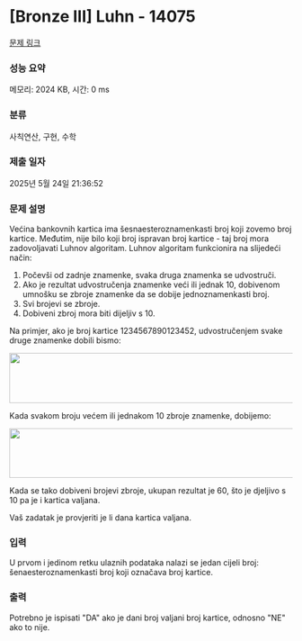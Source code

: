 # [Bronze III] Luhn - 14075 

[문제 링크](https://www.acmicpc.net/problem/14075) 

### 성능 요약

메모리: 2024 KB, 시간: 0 ms

### 분류

사칙연산, 구현, 수학

### 제출 일자

2025년 5월 24일 21:36:52

### 문제 설명

<p>Većina bankovnih kartica ima šesnaesteroznamenkasti broj koji zovemo broj kartice. Međutim, nije bilo koji broj ispravan broj kartice - taj broj mora zadovoljavati Luhnov algoritam. Luhnov algoritam funkcionira na slijedeći način:</p>

<ol>
	<li>Počevši od zadnje znamenke, svaka druga znamenka se udvostruči.</li>
	<li>Ako je rezultat udvostručenja znamenke veći ili jednak 10, dobivenom umnošku se zbroje znamenke da se dobije jednoznamenkasti broj.</li>
	<li>Svi brojevi se zbroje.</li>
	<li>Dobiveni zbroj mora biti dijeljiv s 10.</li>
</ol>

<p>Na primjer, ako je broj kartice 1234567890123452, udvostručenjem svake druge znamenke dobili bismo: </p>

<p><img alt="" src="" style="height:89px; width:613px"></p>

<p>Kada svakom broju većem ili jednakom 10 zbroje znamenke, dobijemo: </p>

<p><img alt="" src="" style="height:88px; width:613px"></p>

<p>Kada se tako dobiveni brojevi zbroje, ukupan rezultat je 60, što je djeljivo s 10 pa je i kartica valjana.</p>

<p>Vaš zadatak je provjeriti je li dana kartica valjana. </p>

### 입력 

 <p>U prvom i jedinom retku ulaznih podataka nalazi se jedan cijeli broj: šenaesteroznamenkasti broj koji označava broj kartice. </p>

### 출력 

 <p>Potrebno je ispisati "DA" ako je dani broj valjani broj kartice, odnosno "NE" ako to nije. </p>

